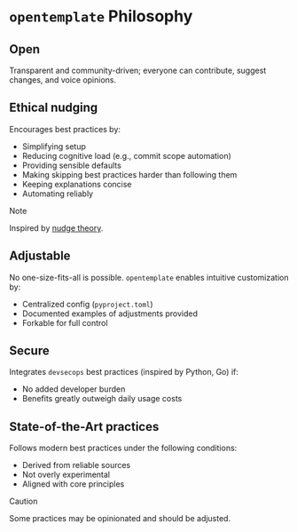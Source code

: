 <!--
SPDX-FileCopyrightText: © 2025 open-nudge <https://github.com/open-nudge>
SPDX-FileContributor: szymonmaszke <github@maszke.co>

SPDX-License-Identifier: Apache-2.0
-->

# `opentemplate` Philosophy

## Open

Transparent and community-driven; everyone can contribute, suggest changes,
and voice opinions.

## Ethical nudging

Encourages best practices by:

- Simplifying setup
- Reducing cognitive load (e.g., commit scope automation)
- Providing sensible defaults
- Making skipping best practices harder than following them
- Keeping explanations concise
- Automating reliably

> [!NOTE]
> Inspired by [nudge theory](https://en.wikipedia.org/wiki/Nudge_theory).

## Adjustable

No one-size-fits-all is possible. `opentemplate`
enables intuitive customization by:

- Centralized config (`pyproject.toml`)
- Documented examples of adjustments provided
- Forkable for full control

## Secure

Integrates `devsecops` best practices (inspired by Python, Go) if:

- No added developer burden
- Benefits greatly outweigh daily usage costs

## State-of-the-Art practices

Follows modern best practices under the following conditions:

- Derived from reliable sources
- Not overly experimental
- Aligned with core principles

> [!CAUTION]
> Some practices may be opinionated and should be adjusted.
